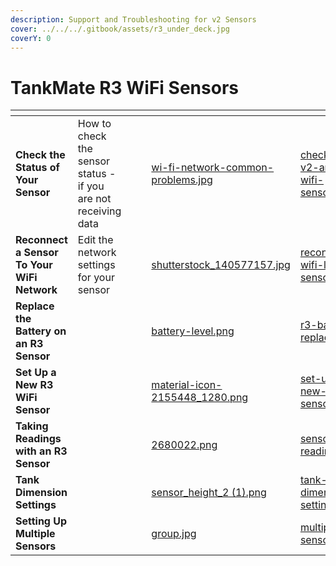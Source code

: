 ```yaml
---
description: Support and Troubleshooting for v2 Sensors
cover: ../../../.gitbook/assets/r3_under_deck.jpg
coverY: 0
---
```


# TankMate R3 WiFi Sensors

<table data-view="cards"><thead><tr><th></th><th></th><th></th><th></th><th data-hidden data-card-cover data-type="files"></th><th data-hidden data-card-target data-type="content-ref"></th></tr></thead><tbody><tr><td><strong>Check the Status of Your Sensor</strong></td><td>How to check the sensor status - if you are not receiving data</td><td></td><td></td><td><a href="../../../.gitbook/assets/wi-fi-network-common-problems.jpg">wi-fi-network-common-problems.jpg</a></td><td><a href="../../../wi-fi-connectivity/check-status-v2-and-r3w-wifi-sensors.md">check-status-v2-and-r3w-wifi-sensors.md</a></td></tr><tr><td><strong>Reconnect a Sensor To Your WiFi Network</strong></td><td>Edit the network settings for your sensor</td><td></td><td></td><td><a href="../../../.gitbook/assets/shutterstock_140577157.jpg">shutterstock_140577157.jpg</a></td><td><a href="../../../wi-fi-connectivity/reconnect-r3-wifi-level-sensor.md">reconnect-r3-wifi-level-sensor.md</a></td></tr><tr><td><strong>Replace the Battery on an R3 Sensor</strong></td><td></td><td></td><td></td><td><a href="../../../.gitbook/assets/battery-level.png">battery-level.png</a></td><td><a href="r3-battery-replacement.md">r3-battery-replacement.md</a></td></tr><tr><td><strong>Set Up a New R3 WiFi Sensor</strong></td><td></td><td></td><td></td><td><a href="../../../.gitbook/assets/material-icon-2155448_1280.png">material-icon-2155448_1280.png</a></td><td><a href="set-up-a-new-r3w-wifi-sensor/">set-up-a-new-r3w-wifi-sensor</a></td></tr><tr><td><strong>Taking Readings with an R3 Sensor</strong></td><td></td><td></td><td></td><td><a href="../../../.gitbook/assets/2680022.png">2680022.png</a></td><td><a href="sensor-readings-r3.md">sensor-readings-r3.md</a></td></tr><tr><td><strong>Tank Dimension Settings</strong></td><td></td><td></td><td></td><td><a href="../../../.gitbook/assets/sensor_height_2 (1).png">sensor_height_2 (1).png</a></td><td><a href="set-up-a-new-r3w-wifi-sensor/tank-dimension-settings.md">tank-dimension-settings.md</a></td></tr><tr><td><strong>Setting Up Multiple Sensors</strong></td><td></td><td></td><td></td><td><a href="../../../.gitbook/assets/group.jpg">group.jpg</a></td><td><a href="../../../app-user-guides/mobile-app/multiple-sensors.md">multiple-sensors.md</a></td></tr></tbody></table>

